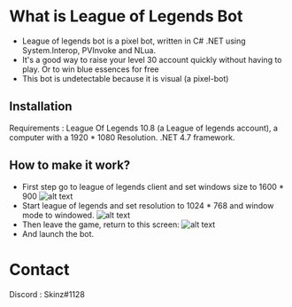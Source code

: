
# What is League of Legends Bot

  * League of legends bot is a pixel bot, written in C# .NET using System.Interop, PVInvoke and NLua. 
  * It's a good way to raise your level 30 account quickly without having to play. Or to win blue essences for free
  * This bot is undetectable because it is visual (a pixel-bot)

## Installation

   Requirements : League Of Legends 10.8 (a League of legends account), a computer with a 1920 * 1080 Resolution. 
   .NET 4.7 framework.
  
## How to make it work?

   * First step go to league of legends client and set windows size to 1600 * 900
   ![alt text](https://puu.sh/FyhQs/e8a84b1ad9.png)
   * Start league of legends and set resolution to 1024 * 768 and window mode to windowed.
   ![alt text](https://puu.sh/FyhOo/904cc3bde5.png)
   * Then leave the game, return to this screen: 
   ![alt text](https://puu.sh/FyhP1/9c3a9c8aac.png)
   * And launch the bot. 
	 
# Contact

   Discord : Skinz#1128